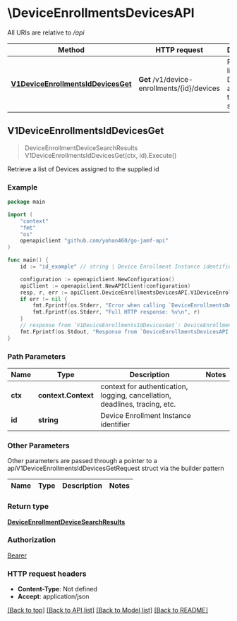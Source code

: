 # \DeviceEnrollmentsDevicesAPI

All URIs are relative to */api*

Method | HTTP request | Description
------------- | ------------- | -------------
[**V1DeviceEnrollmentsIdDevicesGet**](DeviceEnrollmentsDevicesAPI.md#V1DeviceEnrollmentsIdDevicesGet) | **Get** /v1/device-enrollments/{id}/devices | Retrieve a list of Devices assigned to the supplied id 



## V1DeviceEnrollmentsIdDevicesGet

> DeviceEnrollmentDeviceSearchResults V1DeviceEnrollmentsIdDevicesGet(ctx, id).Execute()

Retrieve a list of Devices assigned to the supplied id 



### Example

```go
package main

import (
    "context"
    "fmt"
    "os"
    openapiclient "github.com/yohan460/go-jamf-api"
)

func main() {
    id := "id_example" // string | Device Enrollment Instance identifier

    configuration := openapiclient.NewConfiguration()
    apiClient := openapiclient.NewAPIClient(configuration)
    resp, r, err := apiClient.DeviceEnrollmentsDevicesAPI.V1DeviceEnrollmentsIdDevicesGet(context.Background(), id).Execute()
    if err != nil {
        fmt.Fprintf(os.Stderr, "Error when calling `DeviceEnrollmentsDevicesAPI.V1DeviceEnrollmentsIdDevicesGet``: %v\n", err)
        fmt.Fprintf(os.Stderr, "Full HTTP response: %v\n", r)
    }
    // response from `V1DeviceEnrollmentsIdDevicesGet`: DeviceEnrollmentDeviceSearchResults
    fmt.Fprintf(os.Stdout, "Response from `DeviceEnrollmentsDevicesAPI.V1DeviceEnrollmentsIdDevicesGet`: %v\n", resp)
}
```

### Path Parameters


Name | Type | Description  | Notes
------------- | ------------- | ------------- | -------------
**ctx** | **context.Context** | context for authentication, logging, cancellation, deadlines, tracing, etc.
**id** | **string** | Device Enrollment Instance identifier | 

### Other Parameters

Other parameters are passed through a pointer to a apiV1DeviceEnrollmentsIdDevicesGetRequest struct via the builder pattern


Name | Type | Description  | Notes
------------- | ------------- | ------------- | -------------


### Return type

[**DeviceEnrollmentDeviceSearchResults**](DeviceEnrollmentDeviceSearchResults.md)

### Authorization

[Bearer](../README.md#Bearer)

### HTTP request headers

- **Content-Type**: Not defined
- **Accept**: application/json

[[Back to top]](#) [[Back to API list]](../README.md#documentation-for-api-endpoints)
[[Back to Model list]](../README.md#documentation-for-models)
[[Back to README]](../README.md)

